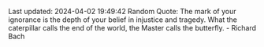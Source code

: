 Last updated: 2024-04-02 19:49:42
Random Quote: The mark of your ignorance is the depth of your belief in injustice and tragedy. What the caterpillar calls the end of the world, the Master calls the butterfly. - Richard Bach